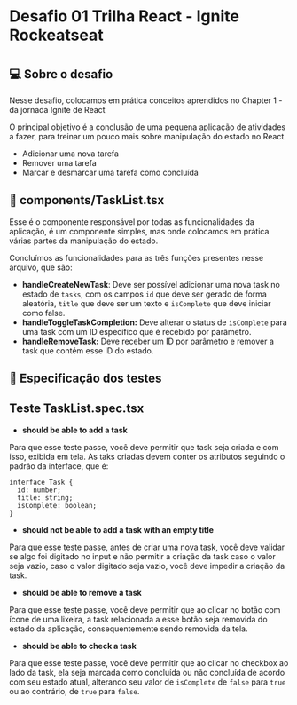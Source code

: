 <h1 align="center">
    <h1>Desafio 01 Trilha React - Ignite Rockeatseat<h1/>
</h1>

## 💻 Sobre o desafio

Nesse desafio, colocamos em prática conceitos aprendidos no Chapter 1 - da jornada Ignite de React

O principal objetivo é a conclusão  de uma pequena aplicação de atividades a fazer, para treinar um pouco mais sobre manipulação do estado no React. 

- Adicionar uma nova tarefa
- Remover uma tarefa
- Marcar e desmarcar uma tarefa como concluída

## 🚀 components/TaskList.tsx

Esse é o componente responsável por todas as funcionalidades da aplicação, é um componente simples, mas onde colocamos em prática várias partes da manipulação do estado.

Concluímos as funcionalidades para as três funções presentes nesse arquivo, que são:

- **handleCreateNewTask**: Deve ser possível adicionar uma nova task no estado de `tasks`, com os campos `id` que deve ser gerado de forma aleatória, `title` que deve ser um texto e `isComplete` que deve iniciar como false.
- **handleToggleTaskCompletion:** Deve alterar o status de `isComplete` para uma task com um ID específico que é recebido por parâmetro.
- **handleRemoveTask:** Deve receber um ID por parâmetro e remover a task que contém esse ID do estado.

## 🚀 Especificação dos testes
## Teste TaskList.spec.tsx

- **should be able to add a task**

Para que esse teste passe, você deve permitir que task seja criada e com isso, exibida em tela. As taks criadas devem conter os atributos seguindo o padrão da interface, que é:

```tsx
interface Task {
  id: number;
  title: string;
  isComplete: boolean;
}
```

- **should not be able to add a task with an empty title**

Para que esse teste passe, antes de criar uma nova task, você deve validar se algo foi digitado no input e não permitir a criação da task caso o valor seja vazio, caso o valor digitado seja vazio, você deve impedir a criação da task.

- **should be able to remove a task**

Para que esse teste passe, você deve permitir que ao clicar no botão com ícone de uma lixeira, a task relacionada a esse botão seja removida do estado da aplicação, consequentemente sendo removida da tela.

- **should be able to check a task**

Para que esse teste passe, você deve permitir que ao clicar no checkbox ao lado da task, ela seja marcada como concluída ou não concluída de acordo com seu estado atual, alterando seu valor de `isComplete` de `false` para `true` ou ao contrário, de `true` para `false`. 
